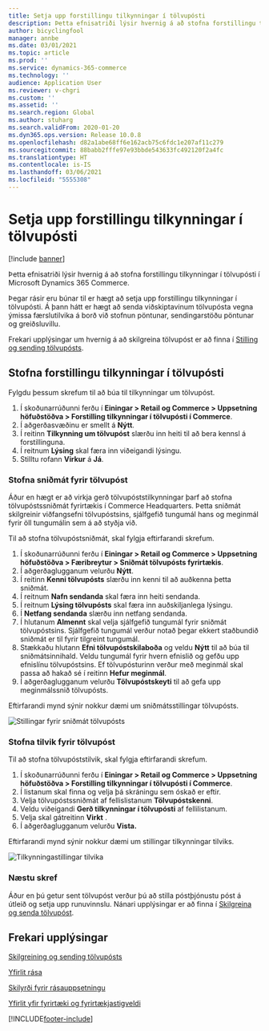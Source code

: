 ```yaml
---
title: Setja upp forstillingu tilkynningar í tölvupósti
description: Þetta efnisatriði lýsir hvernig á að stofna forstillingu tilkynningar í tölvupósti í Microsoft Dynamics 365 Commerce.
author: bicyclingfool
manager: annbe
ms.date: 03/01/2021
ms.topic: article
ms.prod: ''
ms.service: dynamics-365-commerce
ms.technology: ''
audience: Application User
ms.reviewer: v-chgri
ms.custom: ''
ms.assetid: ''
ms.search.region: Global
ms.author: stuharg
ms.search.validFrom: 2020-01-20
ms.dyn365.ops.version: Release 10.0.8
ms.openlocfilehash: d82a1abe68ff6e162acb75c6fdc1e207af11c279
ms.sourcegitcommit: 88babb2fffe97e93bbde543633fc492120f2a4fc
ms.translationtype: HT
ms.contentlocale: is-IS
ms.lasthandoff: 03/06/2021
ms.locfileid: "5555308"
---
```

# <a name="set-up-an-email-notification-profile"></a>Setja upp forstillingu tilkynningar í tölvupósti

[!include [banner](includes/banner.md)]

Þetta efnisatriði lýsir hvernig á að stofna forstillingu tilkynningar í tölvupósti í Microsoft Dynamics 365 Commerce.

Þegar rásir eru búnar til er hægt að setja upp forstillingu tilkynningar í tölvupósti. Á þann hátt er hægt að senda viðskiptavinum tölvupósta vegna ýmissa færslutilvika á borð við stofnun pöntunar, sendingarstöðu pöntunar og greiðsluvillu.

Frekari upplýsingar um hvernig á að skilgreina tölvupóst er að finna í [Stilling og sending tölvupósts](../fin-ops-core/fin-ops/organization-administration/configure-email.md?toc=/dynamics365/commerce/toc.json).

## <a name="create-an-email-notification-profile"></a>Stofna forstillingu tilkynningar í tölvupósti

Fylgdu þessum skrefum til að búa til tilkynningar um tölvupóst.

1. Í skoðunarrúðunni ferðu í **Einingar \> Retail og Commerce \> Uppsetning höfuðstöðva \> Forstilling tilkynningar í tölvupósti í Commerce**.
1. Í aðgerðasvæðinu er smellt á **Nýtt**.
1. Í reitinn **Tilkynning um tölvupóst** slærðu inn heiti til að bera kennsl á forstillinguna.
1. Í reitnum **Lýsing** skal færa inn viðeigandi lýsingu.
1. Stilltu rofann **Virkur** á **Já**.

### <a name="create-an-email-template"></a>Stofna sniðmát fyrir tölvupóst

Áður en hægt er að virkja gerð tölvupóststilkynningar þarf að stofna tölvupóstssniðmát fyrirtækis í Commerce Headquarters. Þetta sniðmát skilgreinir viðfangsefni tölvupóstsins, sjálfgefið tungumál hans og meginmál fyrir öll tungumálin sem á að styðja við.

Til að stofna tölvupóstsniðmát, skal fylgja eftirfarandi skrefum.

1. Í skoðunarrúðunni ferðu í **Einingar \> Retail og Commerce \> Uppsetning höfuðstöðva \> Færibreytur \> Sniðmát tölvupósts fyrirtækis**.
1. Í aðgerðaglugganum velurðu **Nýtt**.
1. Í reitinn **Kenni tölvupósts** slærðu inn kenni til að auðkenna þetta sniðmát.
1. Í reitnum **Nafn sendanda** skal færa inn heiti sendanda.
1. Í reitnum **Lýsing tölvupósts** skal færa inn auðskiljanlega lýsingu.
1. Í **Netfang sendanda** slærðu inn netfang sendanda.
1. Í hlutanum **Almennt** skal velja sjálfgefið tungumál fyrir sniðmát tölvupóstsins. Sjálfgefið tungumál verður notað þegar ekkert staðbundið sniðmát er til fyrir tilgreint tungumál.
1. Stækkaðu hlutann **Efni tölvupóstskilaboða** og veldu **Nýtt** til að búa til sniðmátsinnihald. Veldu tungumál fyrir hvern efnislið og gefðu upp efnislínu tölvupóstsins. Ef tölvupósturinn verður með meginmál skal passa að hakað sé í reitinn **Hefur meginmál**.
1. Í aðgerðaglugganum velurðu **Tölvupóstskeyti** til að gefa upp meginmálssnið tölvupósts.

Eftirfarandi mynd sýnir nokkur dæmi um sniðmátsstillingar tölvupósts.

![Stillingar fyrir sniðmát tölvupósts](media/email-template.png)

### <a name="create-an-email-event"></a>Stofna tilvik fyrir tölvupóst

Til að stofna tölvupóststilvik, skal fylgja eftirfarandi skrefum.

1. Í skoðunarrúðunni ferðu í **Einingar \> Retail og Commerce \> Uppsetning höfuðstöðva \> Forstilling tilkynningar í tölvupósti í Commerce**.
1. Í listanum skal finna og velja þá skráningu sem óskað er eftir. 
1. Velja tölvupóstssniðmát af fellislistanum **Tölvupóstskenni**.
1. Veldu viðeigandi **Gerð tilkynningar í tölvupósti** af fellilistanum.
1. Velja skal gátreitinn **Virkt** .
1. Í aðgerðaglugganum velurðu **Vista.**

Eftirfarandi mynd sýnir nokkur dæmi um stillingar tilkynningar tilviks.

![Tilkynningastillingar tilvika](media/email-notification-profile.png)

### <a name="next-steps"></a>Næstu skref

Áður en þú getur sent tölvupóst verður þú að stilla póstþjónustu póst á útleið og setja upp runuvinnslu. Nánari upplýsingar er að finna í [Skilgreina og senda tölvupóst](../fin-ops-core/fin-ops/organization-administration/configure-email.md?toc=/dynamics365/commerce/toc.json).


## <a name="additional-resources"></a>Frekari upplýsingar

[Skilgreining og sending tölvupósts](../fin-ops-core/fin-ops/organization-administration/configure-email.md?toc=/dynamics365/commerce/toc.json)

[Yfirlit rása](channels-overview.md)

[Skilyrði fyrir rásauppsetningu](channels-prerequisites.md)

[Yfirlit yfir fyrirtæki og fyrirtækjastigveldi](../fin-ops-core/fin-ops/organization-administration/organizations-organizational-hierarchies.md?toc=/dynamics365/commerce/toc.json)


[!INCLUDE[footer-include](../includes/footer-banner.md)]
